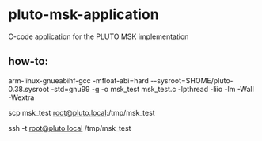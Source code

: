 # pluto-msk-application
C-code application for the PLUTO MSK implementation 

## how-to:

arm-linux-gnueabihf-gcc -mfloat-abi=hard  --sysroot=$HOME/pluto-0.38.sysroot -std=gnu99 -g -o msk_test msk_test.c -lpthread -liio -lm -Wall -Wextra

scp msk_test root@pluto.local:/tmp/msk_test

ssh -t root@pluto.local /tmp/msk_test

